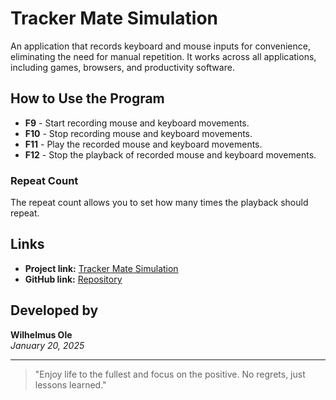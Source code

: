 # Tracker Mate Simulation

An application that records keyboard and mouse inputs for convenience, eliminating the need for manual repetition. It works across all applications, including games, browsers, and productivity software.

## How to Use the Program

- **F9** - Start recording mouse and keyboard movements.
- **F10** - Stop recording mouse and keyboard movements.
- **F11** - Play the recorded mouse and keyboard movements.
- **F12** - Stop the playback of recorded mouse and keyboard movements.

### Repeat Count
The repeat count allows you to set how many times the playback should repeat.

## Links

- **Project link:** [Tracker Mate Simulation](http://wilhelmus.vercel.app/project/tracker-mate-simulation)
- **GitHub link:** [Repository](https://github.com/wilhelmusolejr)

## Developed by
**Wilhelmus Ole**  
*January 20, 2025*

---

> "Enjoy life to the fullest and focus on the positive. No regrets, just lessons learned."
